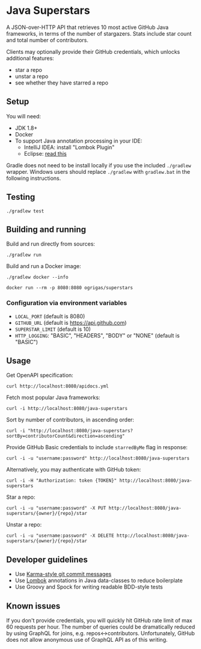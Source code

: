 # Java Superstars

A JSON-over-HTTP API that retrieves 10 most active GitHub Java frameworks, in terms of the number of stargazers.
Stats include star count and total number of contributors.

Clients may optionally provide their GitHub credentials, which unlocks additional features:
- star a repo
- unstar a repo
- see whether they have starred a repo

## Setup

You will need:

- JDK 1.8+
- Docker
- To support Java annotation processing in your IDE:
  - IntelliJ IDEA: install "Lombok Plugin"
  - Eclipse: [read this](https://howtodoinjava.com/automation/lombok-eclipse-installation-examples/) 

Gradle does not need to be install locally if you use the included `./gradlew` wrapper.
Windows users should replace `./gradlew` with `gradlew.bat` in the following instructions.

## Testing

    ./gradlew test

## Building and running

Build and run directly from sources:

    ./gradlew run

Build and run a Docker image: 

    ./gradlew docker --info

    docker run --rm -p 8080:8080 ogrigas/superstars

### Configuration via environment variables

- `LOCAL_PORT` (default is 8080)
- `GITHUB_URL` (default is https://api.github.com)
- `SUPERSTAR_LIMIT` (default is 10)
- `HTTP_LOGGING`: "BASIC", "HEADERS", "BODY" or "NONE" (default is "BASIC")

## Usage

Get OpenAPI specification:

    curl http://localhost:8080/apidocs.yml

Fetch most popular Java frameworks:

    curl -i http://localhost:8080/java-superstars

Sort by number of contributors, in ascending order:

    curl -i "http://localhost:8080/java-superstars?sortBy=contributorCount&direction=ascending"

Provide GitHub Basic credentials to include `starredByMe` flag in response:

    curl -i -u "username:password" http://localhost:8080/java-superstars

Alternatively, you may authenticate with GitHub token:

    curl -i -H "Authorization: token {TOKEN}" http://localhost:8080/java-superstars

Star a repo:

    curl -i -u "username:password" -X PUT http://localhost:8080/java-superstars/{owner}/{repo}/star

Unstar a repo:

    curl -i -u "username:password" -X DELETE http://localhost:8080/java-superstars/{owner}/{repo}/star

## Developer guidelines

- Use [Karma-style git commit messages](http://karma-runner.github.io/2.0/dev/git-commit-msg.html)
- Use [Lombok](https://projectlombok.org) annotations in Java data-classes to reduce boilerplate
- Use Groovy and Spock for writing readable BDD-style tests

## Known issues

If you don't provide credentials, you will quickly hit GitHub rate limit of max 60 requests per hour.
The number of queries could be dramatically reduced by using GraphQL for joins, e.g. repos<->contributors.
Unfortunately, GitHub does not allow anonymous use of GraphQL API as of this writing.
